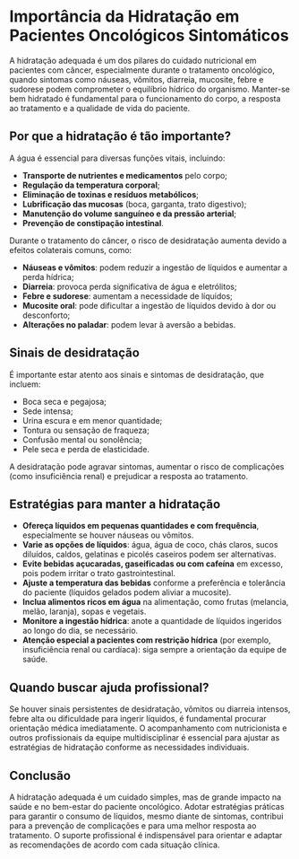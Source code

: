# Importância da Hidratação em Pacientes Oncológicos Sintomáticos

A hidratação adequada é um dos pilares do cuidado nutricional em pacientes com câncer, especialmente durante o tratamento oncológico, quando sintomas como náuseas, vômitos, diarreia, mucosite, febre e sudorese podem comprometer o equilíbrio hídrico do organismo. Manter-se bem hidratado é fundamental para o funcionamento do corpo, a resposta ao tratamento e a qualidade de vida do paciente.

## Por que a hidratação é tão importante?

A água é essencial para diversas funções vitais, incluindo:

- **Transporte de nutrientes e medicamentos** pelo corpo;
- **Regulação da temperatura corporal**;
- **Eliminação de toxinas e resíduos metabólicos**;
- **Lubrificação das mucosas** (boca, garganta, trato digestivo);
- **Manutenção do volume sanguíneo e da pressão arterial**;
- **Prevenção de constipação intestinal**.

Durante o tratamento do câncer, o risco de desidratação aumenta devido a efeitos colaterais comuns, como:

- **Náuseas e vômitos**: podem reduzir a ingestão de líquidos e aumentar a perda hídrica;
- **Diarreia**: provoca perda significativa de água e eletrólitos;
- **Febre e sudorese**: aumentam a necessidade de líquidos;
- **Mucosite oral**: pode dificultar a ingestão de líquidos devido à dor ou desconforto;
- **Alterações no paladar**: podem levar à aversão a bebidas.

## Sinais de desidratação

É importante estar atento aos sinais e sintomas de desidratação, que incluem:

- Boca seca e pegajosa;
- Sede intensa;
- Urina escura e em menor quantidade;
- Tontura ou sensação de fraqueza;
- Confusão mental ou sonolência;
- Pele seca e perda de elasticidade.

A desidratação pode agravar sintomas, aumentar o risco de complicações (como insuficiência renal) e prejudicar a resposta ao tratamento.

## Estratégias para manter a hidratação

- **Ofereça líquidos em pequenas quantidades e com frequência**, especialmente se houver náuseas ou vômitos.
- **Varie as opções de líquidos**: água, água de coco, chás claros, sucos diluídos, caldos, gelatinas e picolés caseiros podem ser alternativas.
- **Evite bebidas açucaradas, gaseificadas ou com cafeína** em excesso, pois podem irritar o trato gastrointestinal.
- **Ajuste a temperatura das bebidas** conforme a preferência e tolerância do paciente (líquidos gelados podem aliviar a mucosite).
- **Inclua alimentos ricos em água** na alimentação, como frutas (melancia, melão, laranja), sopas e vegetais.
- **Monitore a ingestão hídrica**: anote a quantidade de líquidos ingeridos ao longo do dia, se necessário.
- **Atenção especial a pacientes com restrição hídrica** (por exemplo, insuficiência renal ou cardíaca): siga sempre a orientação da equipe de saúde.

## Quando buscar ajuda profissional?

Se houver sinais persistentes de desidratação, vômitos ou diarreia intensos, febre alta ou dificuldade para ingerir líquidos, é fundamental procurar orientação médica imediatamente. O acompanhamento com nutricionista e outros profissionais da equipe multidisciplinar é essencial para ajustar as estratégias de hidratação conforme as necessidades individuais.

## Conclusão

A hidratação adequada é um cuidado simples, mas de grande impacto na saúde e no bem-estar do paciente oncológico. Adotar estratégias práticas para garantir o consumo de líquidos, mesmo diante de sintomas, contribui para a prevenção de complicações e para uma melhor resposta ao tratamento. O suporte profissional é indispensável para orientar e adaptar as recomendações de acordo com cada situação clínica.